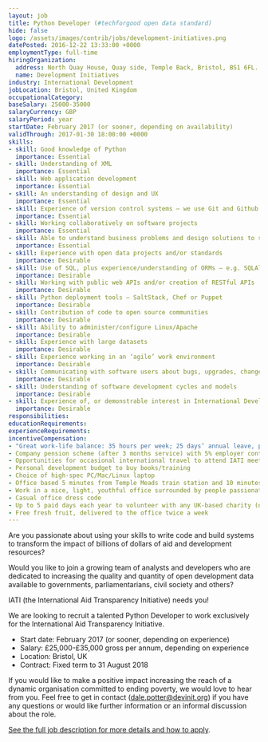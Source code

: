 ```yaml
---
layout: job
title: Python Developer (#techforgood open data standard)
hide: false
logo: /assets/images/contrib/jobs/development-initiatives.png
datePosted: 2016-12-22 13:33:00 +0000
employmentType: full-time
hiringOrganization:
  address: North Quay House, Quay side, Temple Back, Bristol, BS1 6FL.
  name: Development Initiatives
industry: International Development
jobLocation: Bristol, United Kingdom
occupationalCategory:
baseSalary: 25000-35000
salaryCurrency: GBP
salaryPeriod: year
startDate: February 2017 (or sooner, depending on availability)
validThrough: 2017-01-30 18:00:00 +0000
skills:
- skill: Good knowledge of Python
  importance: Essential
- skill: Understanding of XML
  importance: Essential
- skill: Web application development
  importance: Essential
- skill: An understanding of design and UX
  importance: Essential
- skill: Experience of version control systems – we use Git and Github
  importance: Essential
- skill: Working collaboratively on software projects
  importance: Essential
- skill: Able to understand business problems and design solutions to solve them
  importance: Essential
- skill: Experience with open data projects and/or standards
  importance: Desirable
- skill: Use of SQL, plus experience/understanding of ORMs – e.g. SQLAlchemy, Peewee
  importance: Desirable
- skill: Working with public web APIs and/or creation of RESTful APIs
  importance: Desirable
- skill: Python deployment tools – SaltStack, Chef or Puppet
  importance: Desirable
- skill: Contribution of code to open source communities
  importance: Desirable
- skill: Ability to administer/configure Linux/Apache
  importance: Desirable
- skill: Experience with large datasets
  importance: Desirable
- skill: Experience working in an ‘agile’ work environment
  importance: Desirable
- skill: Communicating with software users about bugs, upgrades, changes to code, etc.
  importance: Desirable
- skill: Understanding of software development cycles and models
  importance: Desirable
- skill: Experience of, or demonstrable interest in International Development
  importance: Desirable
responsibilities:
educationRequirements:
experienceRequirements:
incentiveCompensation:
- "Great work-life balance: 35 hours per week; 25 days’ annual leave, plus bank holidays; flexible hours system; work from home policy"
- Company pension scheme (after 3 months service) with 5% employer contribution
- Opportunities for occasional international travel to attend IATI meetups and conferences
- Personal development budget to buy books/training
- Choice of high-spec PC/Mac/Linux laptop
- Office based 5 minutes from Temple Meads train station and 10 minutes from Bristol city centre
- Work in a nice, light, youthful office surrounded by people passionate about the use of data to make a positive difference to the world
- Casual office dress code
- Up to 5 paid days each year to volunteer with any UK-based charity (of your choice) that works to address poverty.
- Free fresh fruit, delivered to the office twice a week
---
```


Are you passionate about using your skills to write code and build systems to transform the impact of billions of dollars of aid and development resources?

Would you like to join a growing team of analysts and developers who are dedicated to increasing the quality and quantity of open development data available to governments, parliamentarians, civil society and others?

IATI (the International Aid Transparency Initiative) needs you!

We are looking to recruit a talented Python Developer to work exclusively for the International Aid Transparency Initiative.

* Start date: February 2017 (or sooner, depending on experience)
* Salary: £25,000-£35,000 gross per annum, depending on experience
* Location: Bristol, UK
* Contract: Fixed term to 31 August 2018

If you would like to make a positive impact increasing the reach of a dynamic organisation committed to ending poverty, we would love to hear from you. Feel free to get in contact ([dale.potter@devinit.org](mailto:dale.potter@devinit.org)) if you have any questions or would like further information or an informal discussion about the role.

[See the full job description for more details and how to apply](http://devinit.org/wp-content/uploads/2016/12/IATI-Python-Developer.pdf).

